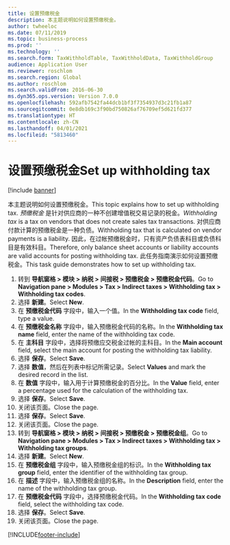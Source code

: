 ```yaml
---
title: 设置预缴税金
description: 本主题说明如何设置预缴税金。
author: twheeloc
ms.date: 07/11/2019
ms.topic: business-process
ms.prod: ''
ms.technology: ''
ms.search.form: TaxWithholdTable, TaxWithholdData, TaxWithholdGroup
audience: Application User
ms.reviewer: roschlom
ms.search.region: Global
ms.author: roschlom
ms.search.validFrom: 2016-06-30
ms.dyn365.ops.version: Version 7.0.0
ms.openlocfilehash: 592afb7542fa44dcb1bf3f7354937d3c21fb1a87
ms.sourcegitcommit: 0e8db169c3f90bd750826af76709ef5d621fd377
ms.translationtype: HT
ms.contentlocale: zh-CN
ms.lasthandoff: 04/01/2021
ms.locfileid: "5813460"
---
```

# <a name="set-up-withholding-tax"></a><span data-ttu-id="02d8b-103">设置预缴税金</span><span class="sxs-lookup"><span data-stu-id="02d8b-103">Set up withholding tax</span></span>

[!include [banner](../../includes/banner.md)]

<span data-ttu-id="02d8b-104">本主题说明如何设置预缴税金。</span><span class="sxs-lookup"><span data-stu-id="02d8b-104">This topic explains how to set up withholding tax.</span></span> <span data-ttu-id="02d8b-105">*预缴税金* 是针对供应商的一种不创建增值税交易记录的税金。</span><span class="sxs-lookup"><span data-stu-id="02d8b-105">*Withholding tax* is a tax on vendors that does not create sales tax transactions.</span></span> <span data-ttu-id="02d8b-106">对供应商付款计算的预缴税金是一种负债。</span><span class="sxs-lookup"><span data-stu-id="02d8b-106">Withholding tax that is calculated on vendor payments is a liability.</span></span> <span data-ttu-id="02d8b-107">因此，在过帐预缴税金时，只有资产负债表科目或负债科目是有效科目。</span><span class="sxs-lookup"><span data-stu-id="02d8b-107">Therefore, only balance sheet accounts or liability accounts are valid accounts for posting withholding tax.</span></span> <span data-ttu-id="02d8b-108">此任务指南演示如何设置预缴税金。</span><span class="sxs-lookup"><span data-stu-id="02d8b-108">This task guide demonstrates how to set up withholding tax.</span></span>

1. <span data-ttu-id="02d8b-109">转到 **导航窗格 > 模块 > 纳税 > 间接税 > 预缴税金 > 预缴税金代码**。</span><span class="sxs-lookup"><span data-stu-id="02d8b-109">Go to **Navigation pane > Modules > Tax > Indirect taxes > Withholding tax > Withholding tax codes**.</span></span>
2. <span data-ttu-id="02d8b-110">选择 **新建**。</span><span class="sxs-lookup"><span data-stu-id="02d8b-110">Select **New**.</span></span>
3. <span data-ttu-id="02d8b-111">在 **预缴税金代码** 字段中，输入一个值。</span><span class="sxs-lookup"><span data-stu-id="02d8b-111">In the **Withholding tax code** field, type a value.</span></span>
4. <span data-ttu-id="02d8b-112">在 **预缴税金名称** 字段中，输入预缴税金代码的名称。</span><span class="sxs-lookup"><span data-stu-id="02d8b-112">In the **Withholding tax name** field, enter the name of the withholding tax code.</span></span>
5. <span data-ttu-id="02d8b-113">在 **主科目** 字段中，选择将预缴应交税金过帐的主科目。</span><span class="sxs-lookup"><span data-stu-id="02d8b-113">In the **Main account** field, select the main account for posting the withholding tax liability.</span></span>
6. <span data-ttu-id="02d8b-114">选择 **保存**。</span><span class="sxs-lookup"><span data-stu-id="02d8b-114">Select **Save**.</span></span>
7. <span data-ttu-id="02d8b-115">选择 **数值**，然后在列表中标记所需记录。</span><span class="sxs-lookup"><span data-stu-id="02d8b-115">Select **Values** and mark the desired record in the list.</span></span>
8. <span data-ttu-id="02d8b-116">在 **数值** 字段中，输入用于计算预缴税金的百分比。</span><span class="sxs-lookup"><span data-stu-id="02d8b-116">In the **Value** field, enter a percentage used for the calculation of the withholding tax.</span></span>
9. <span data-ttu-id="02d8b-117">选择 **保存**。</span><span class="sxs-lookup"><span data-stu-id="02d8b-117">Select **Save**.</span></span>
10. <span data-ttu-id="02d8b-118">关闭该页面。</span><span class="sxs-lookup"><span data-stu-id="02d8b-118">Close the page.</span></span>
11. <span data-ttu-id="02d8b-119">选择 **保存**。</span><span class="sxs-lookup"><span data-stu-id="02d8b-119">Select **Save**.</span></span>
12. <span data-ttu-id="02d8b-120">关闭该页面。</span><span class="sxs-lookup"><span data-stu-id="02d8b-120">Close the page.</span></span>
13. <span data-ttu-id="02d8b-121">转到 **导航窗格 > 模块 > 纳税 > 间接税 > 预缴税金 > 预缴税金组**。</span><span class="sxs-lookup"><span data-stu-id="02d8b-121">Go to **Navigation pane > Modules > Tax > Indirect taxes > Withholding tax > Withholding tax groups**.</span></span>
14. <span data-ttu-id="02d8b-122">选择 **新建**。</span><span class="sxs-lookup"><span data-stu-id="02d8b-122">Select **New**.</span></span>
15. <span data-ttu-id="02d8b-123">在 **预缴税金组** 字段中，输入预缴税金组的标识。</span><span class="sxs-lookup"><span data-stu-id="02d8b-123">In the **Withholding tax group** field, enter the identifier of the withholding tax group.</span></span>
16. <span data-ttu-id="02d8b-124">在 **描述** 字段中，输入预缴税金组的名称。</span><span class="sxs-lookup"><span data-stu-id="02d8b-124">In the **Description** field, enter the name of the withholding tax group.</span></span>
17. <span data-ttu-id="02d8b-125">在 **预缴税金代码** 字段中，选择预缴税金代码。</span><span class="sxs-lookup"><span data-stu-id="02d8b-125">In the **Withholding tax code** field, select the withholding tax code.</span></span>
18. <span data-ttu-id="02d8b-126">选择 **保存**。</span><span class="sxs-lookup"><span data-stu-id="02d8b-126">Select **Save**.</span></span>
19. <span data-ttu-id="02d8b-127">关闭该页面。</span><span class="sxs-lookup"><span data-stu-id="02d8b-127">Close the page.</span></span>



[!INCLUDE[footer-include](../../../includes/footer-banner.md)]